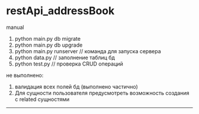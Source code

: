 # restApi_addressBook

manual

1) python main.py db migrate
2) python main.py db upgrade
3) python main.py runserver // команда для запуска сервера
4) python data.py // заполнение таблиц бд 
5) python test.py // проверка CRUD операций 

не выполнено: 
1) валидация всех полей бд (выполнено частично)
2) Для сущности пользователя предусмотреть возможность создания с related сущностями
____________________________________________________________________________________

